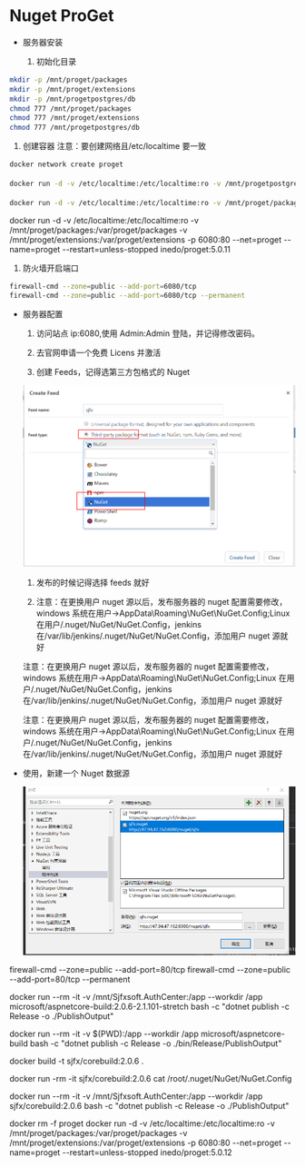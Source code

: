 # Nuget ProGet

* 服务器安装

  1.  初始化目录

```sh
mkdir -p /mnt/proget/packages
mkdir -p /mnt/proget/extensions
mkdir -p /mnt/progetpostgres/db
chmod 777 /mnt/proget/packages
chmod 777 /mnt/proget/extensions
chmod 777 /mnt/progetpostgres/db
```

1.  创建容器 注意：要创建网络且/etc/localtime 要一致

```sh
docker network create proget

docker run -d -v /etc/localtime:/etc/localtime:ro -v /mnt/progetpostgres/db:/var/lib/postgresql/data --net=proget --name=proget-postgres --restart=unless-stopped postgres:9.5

docker run -d -v /etc/localtime:/etc/localtime:ro -v /mnt/proget/packages:/var/proget/packages -v /mnt/proget/extensions:/var/proget/extensions -p 6080:80 --net=proget --name=proget --restart=unless-stopped inedo/proget:latest
```
docker run -d -v /etc/localtime:/etc/localtime:ro -v /mnt/proget/packages:/var/proget/packages -v /mnt/proget/extensions:/var/proget/extensions -p 6080:80 --net=proget --name=proget --restart=unless-stopped inedo/proget:5.0.11

1.  防火墙开启端口

```sh
firewall-cmd --zone=public --add-port=6080/tcp
firewall-cmd --zone=public --add-port=6080/tcp --permanent
```

* 服务器配置

  1.  访问站点 ip:6080,使用 Admin:Admin 登陆，并记得修改密码。

  1.  去官网申请一个免费 Licens 并激活

  1.  创建 Feeds，记得选第三方包格式的 Nuget

  ![1](1.png)

  1.  发布的时候记得选择 feeds 就好

  1.  注意：在更换用户 nuget 源以后，发布服务器的 nuget 配置需要修改，windows 系统在用户->AppData\Roaming\NuGet\NuGet.Config;Linux 在用户/.nuget/NuGet/NuGet.Config，jenkins 在/var/lib/jenkins/.nuget/NuGet/NuGet.Config，添加用户 nuget 源就好

  注意：在更换用户 nuget 源以后，发布服务器的 nuget 配置需要修改，windows 系统在用户->AppData\Roaming\NuGet\NuGet.Config;Linux 在用户/.nuget/NuGet/NuGet.Config，jenkins 在/var/lib/jenkins/.nuget/NuGet/NuGet.Config，添加用户 nuget 源就好

  注意：在更换用户 nuget 源以后，发布服务器的 nuget 配置需要修改，windows 系统在用户->AppData\Roaming\NuGet\NuGet.Config;Linux 在用户/.nuget/NuGet/NuGet.Config，jenkins 在/var/lib/jenkins/.nuget/NuGet/NuGet.Config，添加用户 nuget 源就好

* 使用，新建一个 Nuget 数据源

  ![2](2.png)


firewall-cmd --zone=public --add-port=80/tcp
firewall-cmd --zone=public --add-port=80/tcp --permanent

docker run --rm -it -v /mnt/Sjfxsoft.AuthCenter:/app --workdir /app microsoft/aspnetcore-build:2.0.6-2.1.101-stretch bash -c "dotnet publish -c Release -o ./PublishOutput"

docker run --rm -it -v $(PWD):/app --workdir /app microsoft/aspnetcore-build bash -c "dotnet publish -c Release -o ./bin/Release/PublishOutput"

docker build -t sjfx/corebuild:2.0.6 .

docker run -rm -it  sjfx/corebuild:2.0.6 cat /root/.nuget/NuGet/NuGet.Config

docker run --rm -it -v /mnt/Sjfxsoft.AuthCenter:/app --workdir /app sjfx/corebuild:2.0.6 bash -c "dotnet publish -c Release -o ./PublishOutput"

docker rm -f proget
docker run -d -v /etc/localtime:/etc/localtime:ro -v /mnt/proget/packages:/var/proget/packages -v /mnt/proget/extensions:/var/proget/extensions -p 6080:80 --net=proget --name=proget --restart=unless-stopped inedo/proget:5.0.12